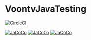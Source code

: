 # VoontvJavaTesting

[![CircleCI](https://circleci.com/gh/voquanghoa/VoontvJavaTesting.svg?style=svg&circle-token=287cf27a2767ac948dc188c94f040866e8b9aa62)](https://circleci.com/gh/voquanghoa/VoontvJavaTesting)

[![JaCoCo](http://circle-jacoco-badge.herokuapp.com/line?author=:author&project=:project&circle-token=:circle-token)](http://circle-jacoco-badge.herokuapp.com/report?author=:author&project=:project&circle-token=:circle-token)
[![JaCoCo](http://circle-jacoco-badge.herokuapp.com/branch?author=:author&project=:project&circle-token=:circle-token)](http://circle-jacoco-badge.herokuapp.com/report?author=:author&project=:project&circle-token=:circle-token)
[![JaCoCo](http://circle-jacoco-badge.herokuapp.com/complexity?author=:author&project=:project&circle-token=:circle-token)](http://circle-jacoco-badge.herokuapp.com/report?author=:author&project=:project&circle-token=:circle-token)
